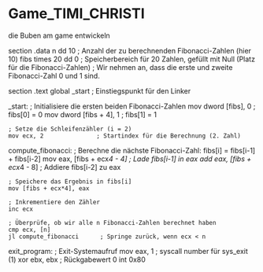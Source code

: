 # Game_TIMI_CHRISTI
 die Buben am game entwickeln

 section .data
    n dd 10                  ; Anzahl der zu berechnenden Fibonacci-Zahlen (hier 10)
    fibs times 20 dd 0       ; Speicherbereich für 20 Zahlen, gefüllt mit Null (Platz für die Fibonacci-Zahlen)
                             ; Wir nehmen an, dass die erste und zweite Fibonacci-Zahl 0 und 1 sind.

section .text
    global _start            ; Einstiegspunkt für den Linker

_start:
    ; Initialisiere die ersten beiden Fibonacci-Zahlen
    mov dword [fibs], 0      ; fibs[0] = 0
    mov dword [fibs + 4], 1  ; fibs[1] = 1

    ; Setze die Schleifenzähler (i = 2)
    mov ecx, 2               ; Startindex für die Berechnung (2. Zahl)

compute_fibonacci:
    ; Berechne die nächste Fibonacci-Zahl: fibs[i] = fibs[i-1] + fibs[i-2]
    mov eax, [fibs + ecx*4 - 4] ; Lade fibs[i-1] in eax
    add eax, [fibs + ecx*4 - 8] ; Addiere fibs[i-2] zu eax

    ; Speichere das Ergebnis in fibs[i]
    mov [fibs + ecx*4], eax

    ; Inkrementiere den Zähler
    inc ecx

    ; Überprüfe, ob wir alle n Fibonacci-Zahlen berechnet haben
    cmp ecx, [n]
    jl compute_fibonacci      ; Springe zurück, wenn ecx < n

exit_program:
    ; Exit-Systemaufruf
    mov eax, 1                ; syscall number für sys_exit (1)
    xor ebx, ebx              ; Rückgabewert 0
    int 0x80     

